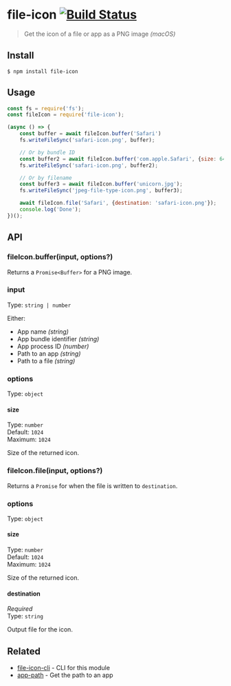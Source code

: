# file-icon [![Build Status](https://travis-ci.org/sindresorhus/file-icon.svg?branch=master)](https://travis-ci.org/sindresorhus/file-icon)

> Get the icon of a file or app as a PNG image *(macOS)*


## Install

```
$ npm install file-icon
```


## Usage

```js
const fs = require('fs');
const fileIcon = require('file-icon');

(async () => {
	const buffer = await fileIcon.buffer('Safari')
	fs.writeFileSync('safari-icon.png', buffer);

	// Or by bundle ID
	const buffer2 = await fileIcon.buffer('com.apple.Safari', {size: 64});
	fs.writeFileSync('safari-icon.png', buffer2);

	// Or by filename
	const buffer3 = await fileIcon.buffer('unicorn.jpg');
	fs.writeFileSync('jpeg-file-type-icon.png', buffer3);

	await fileIcon.file('Safari', {destination: 'safari-icon.png'});
	console.log('Done');
})();
```


## API

### fileIcon.buffer(input, options?)

Returns a `Promise<Buffer>` for a PNG image.

### input

Type: `string | number`

Either:
- App name *(string)*
- App bundle identifier *(string)*
- App process ID *(number)*
- Path to an app *(string)*
- Path to a file *(string)*

### options

Type: `object`

#### size

Type: `number`<br>
Default: `1024`<br>
Maximum: `1024`

Size of the returned icon.

### fileIcon.file(input, options?)

Returns a `Promise` for when the file is written to `destination`.

### options

Type: `object`

#### size

Type: `number`<br>
Default: `1024`<br>
Maximum: `1024`

Size of the returned icon.

#### destination

*Required*<br>
Type: `string`

Output file for the icon.


## Related

- [file-icon-cli](https://github.com/sindresorhus/file-icon-cli) - CLI for this module
- [app-path](https://github.com/sindresorhus/app-path) - Get the path to an app
